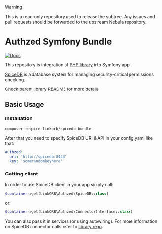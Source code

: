 > [!WARNING]
> This is a read-only repository used to release the subtree. Any issues and pull requests should be forwarded to the
> upstream Nebula repository.

# Authzed Symfony Bundle

[![Docs](https://img.shields.io/badge/docs-authzed.com-%234B4B6C "Authzed Documentation")](https://docs.authzed.com)

This repository is integration of [PHP library](https://github.com/linkorb/spicedb-php) into Symfony app.

[SpiceDB] is a database system for managing security-critical permissions checking.

Check parent library README for more details

[SpiceDB]: https://github.com/authzed/spicedb

## Basic Usage

### Installation

```shell
composer require linkorb/spicedb-bundle
```
After that you need to specify SpiceDB URI & API in your config.yaml like that:
```yaml
authzed:
  uri: 'http://spicedb:8443'
  key: 'somerandomkeyhere'
```

### Getting client

In order to use SpiceDB client in your app simply call:
```php
$container->get(LinkORB\Authzed\SpiceDB::class)
```
or:
```php
$container->get(LinkORB\Authzed\ConnectorInterface::class)
```

You can also pass it in services (or using autowiring). For more information on SpiceDB connector calls refer to [library repo](https://github.com/linkorb/spicedb-php).
